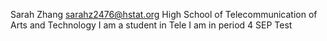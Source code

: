 Sarah Zhang
sarahz2476@hstat.org
High School of Telecommunication of Arts and Technology
I am a student in Tele
I am in period 4 SEP
Test 
